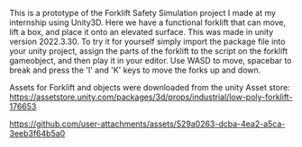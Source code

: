 This is a prototype of the Forklift Safety Simulation project I made at my internship using Unity3D.
Here we have a functional forklift that can move, lift a box, and place it onto an elevated surface.
This was made in unity version 2022.3.30. To try it for yourself simply import the package file into your unity project, assign the parts of the forklift to the script on the forklift gameobject, and then play it in your editor. Use WASD to move, spacebar to break and press the 'I' and 'K' keys to move the forks up and down.


Assets for Forklift and objects were downloaded from the unity Asset store: https://assetstore.unity.com/packages/3d/props/industrial/low-poly-forklift-176653


https://github.com/user-attachments/assets/529a0263-dcba-4ea2-a5ca-3eeb3f64b5a0

